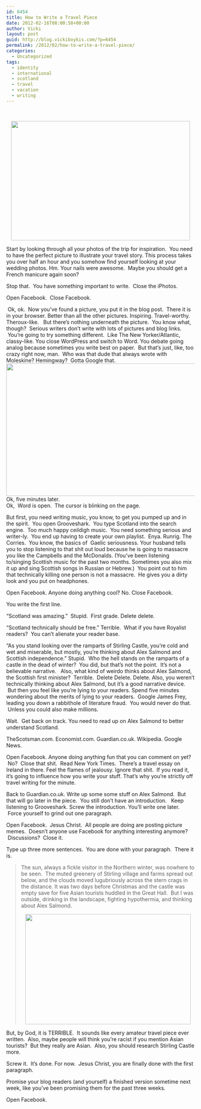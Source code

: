 ```yaml
---
id: 6454
title: How to Write a Travel Piece
date: 2012-02-16T08:00:58+00:00
author: Vicki
layout: post
guid: http://blog.vickiboykis.com/?p=6454
permalink: /2012/02/how-to-write-a-travel-piece/
categories:
  - Uncategorized
tags:
  - identity
  - international
  - scotland
  - travel
  - vacation
  - writing
---
```

&nbsp;

<p style="text-align: center;">
  <a href="http://blog.vickiboykis.com/wp-content/uploads/2012/02/DSC_0597.jpg"><img class="aligncenter  wp-image-6456" title="DSC_0597" src="http://blog.vickiboykis.com/wp-content/uploads/2012/02/DSC_0597.jpg" alt="" width="478" height="318" /></a>
</p>

Start by looking through all your photos of the trip for inspiration.  You need to have the perfect picture to illustrate your travel story. This process takes you over half an hour and you somehow find yourself looking at your wedding photos. Hm. Your nails were awesome.  Maybe you should get a French manicure again soon?

Stop that.  You have something important to write.  Close the iPhotos.

Open Facebook.  Close Facebook.

<div>
   Ok, ok.  Now you&#8217;ve found a picture, you put it in the blog post.  There it is in your browser. Better than all the other pictures. Inspiring. Travel-worthy. Theroux-like.   But there&#8217;s nothing underneath the picture.  You know what, though?  Serious writers don&#8217;t write with lots of pictures and blog links.  You&#8217;re going to try something different.  Like The New Yorker/Atlantic, classy-like. You close WordPress and switch to Word. You debate going analog because sometimes you write best on paper.  But that&#8217;s just, like, too crazy right now, man.  Who was that dude that always wrote with Moleskine? Hemingway?  Gotta Google that.
</div>

<div>
</div>

<div>
  <a href="http://blog.vickiboykis.com/wp-content/uploads/2012/02/DSC_0618.jpg"><img class="aligncenter  wp-image-6458" title="DSC_0618" src="http://blog.vickiboykis.com/wp-content/uploads/2012/02/DSC_0618.jpg" alt="" width="530" height="353" /></a>
</div>

<div>
</div>

<div>
  Ok, five minutes later.
</div>

<div>
</div>

<div>
  Ok,  Word is open.  The cursor is blinking on the page.
</div>

But first, you need writing music, you know, to get you pumped up and in the spirit.  You open Grooveshark.  You type Scotland into the search engine.  Too much happy ceildigh music.  You need something serious and writer-ly.  You end up having to create your own playlist.  Enya. Runrig. The Corries.  You know, the basics of  Gaelic seriousness. Your husband tells you to stop listening to that shit out loud because he is going to massacre you like the Campbells and the McDonalds. (You&#8217;ve been listening to/singing Scottish music for the past two months. Sometimes you also mix it up and sing Scottish songs in Russian or Hebrew.)  You point out to him that technically killing one person is not a massacre.  He gives you a dirty look and you put on headphones.

Open Facebook. Anyone doing anything cool? No. Close Facebook.

You write the first line.

&#8220;Scotland was amazing.&#8221;  Stupid.  First grade. Delete delete.

&#8220;Scotland technically should be free.&#8221; Terrible.  What if you have Royalist readers?  You can&#8217;t alienate your reader base.

&#8220;As you stand looking over the ramparts of Stirling Castle, you&#8217;re cold and wet and miserable, but mostly, you&#8217;re thinking about Alex Salmond and Scottish independence.&#8221; Stupid.  Who the hell stands on the ramparts of a castle in the dead of winter?  You did, but that&#8217;s not the point.  It&#8217;s not a believable narrative.   Also, what kind of weirdo thinks about Alex Salmond, the Scottish first minister?  Terrible.  Delete Delete. Delete. Also, you weren&#8217;t technically thinking about Alex Salmond, but it&#8217;s a good narrative device.  But then you feel like you&#8217;re lying to your readers. Spend five minutes wondering about the merits of lying to your readers.  Google James Frey, leading you down a rabbithole of literature fraud.  You would never do that.  Unless you could also make millions.

Wait.  Get back on track. You need to read up on Alex Salmond to better understand Scotland.

TheScotsman.com. Economist.com. Guardian.co.uk. Wikipedia. Google News.

Open Facebook. Anyone doing anything fun that you can comment on yet?  No?  Close that shit.  Read New York Times.  There&#8217;s a travel essay on Ireland in there. Feel the flames of jealousy. Ignore that shit.  If you read it, it&#8217;s going to influence how you write your stuff. That&#8217;s why you&#8217;re strictly off travel writing for the minute.

Back to Guardian.co.uk. Write up some some stuff on Alex Salmond.  But that will go later in the piece.  You still don&#8217;t have an introduction.   Keep listening to Grooveshark. Screw the introduction. You&#8217;ll write one later.  Force yourself to grind out one paragraph.

Open Facebook.  Jesus Christ.  All people are doing are posting picture memes.  Doesn&#8217;t anyone use Facebook for anything interesting anymore?  Discussions?  Close it.

Type up three more sentences.  You are done with your paragraph.  There it is.

> The sun, always a fickle visitor in the Northern winter, was nowhere to be seen.  The muted greenery of Stirling village and farms spread out below, and the clouds moved lugubriously across the stern crags in the distance. It was two days before Christmas and the castle was empty save for five Asian tourists huddled in the Great Hall.  But I was outside, drinking in the landscape, fighting hypothermia, and thinking about Alex Salmond.
> 
> <p style="text-align: center;">
>   <a href="http://blog.vickiboykis.com/wp-content/uploads/2012/02/DSC_0683.jpg"><img class="aligncenter  wp-image-6459" title="DSC_0683" src="http://blog.vickiboykis.com/wp-content/uploads/2012/02/DSC_0683.jpg" alt="" width="442" height="294" /></a>
> </p>

But, by God, it is TERRIBLE.  It sounds like every amateur travel piece ever written.  Also, maybe people will think you&#8217;re racist if you mention Asian tourists?  But they really are Asian.  Also, you should research Stirling Castle more.

Screw it.  It&#8217;s done. For now.  Jesus Christ, you are finally done with the first paragraph.

Promise your blog readers (and yourself) a finished version sometime next week, like you&#8217;ve been promising them for the past three weeks.

Open Facebook.